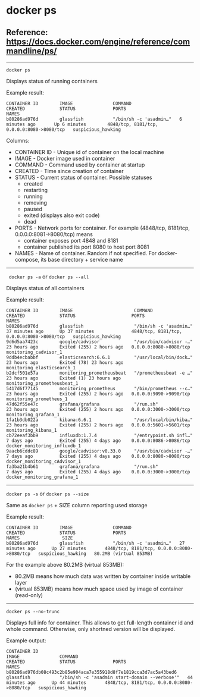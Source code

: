 # docker ps

## Reference: https://docs.docker.com/engine/reference/commandline/ps/
---

``` docker ps ```

Displays status of running containers

Example result:

```
CONTAINER ID        IMAGE               COMMAND                  CREATED             STATUS              PORTS                                        NAMES
b80286ad976d        glassfish           "/bin/sh -c 'asadmin…"   6 minutes ago       Up 6 minutes        4848/tcp, 8181/tcp, 0.0.0.0:8080->8080/tcp   suspicious_hawking
```
Columns:
* CONTAINER ID - Unique id of container on the local machine
* IMAGE - Docker image used in container
* COMMAND - Command used by container at startup
* CREATED - Time since creation of container
* STATUS - Current status of container. Possible statuses 
    - created 
    - restarting
    - running
    - removing
    - paused 
    - exited (displays also exit code)
    - dead
 * PORTS - Network ports for container. For example (4848/tcp, 8181/tcp, 0.0.0.0:8081->8080/tcp) means
    - container exposes port 4848 and 8181
    - container published its port 8080 to host port 8081
 * NAMES - Name of container. Random if not specified. For docker-compose, its base directory + service name
---
``` docker ps -a``` or ```docker ps --all```

Displays status of all containers

Example result:
```
CONTAINER ID        IMAGE                       COMMAND                  CREATED             STATUS                     PORTS                                        NAMES
b80286ad976d        glassfish                   "/bin/sh -c 'asadmin…"   37 minutes ago      Up 37 minutes              4848/tcp, 8181/tcp, 0.0.0.0:8080->8080/tcp   suspicious_hawking
9d6d5aa7423c        google/cadvisor             "/usr/bin/cadvisor -…"   23 hours ago        Exited (255) 2 hours ago   0.0.0.0:8080->8080/tcp                       monitoring_cadvisor_1
9ddb4ecbabbf        elasticsearch:6.6.1         "/usr/local/bin/dock…"   23 hours ago        Exited (78) 23 hours ago                                                monitoring_elasticsearch_1
b2dcf501e57a        monitoring_prometheusbeat   "/prometheusbeat -e …"   23 hours ago        Exited (1) 23 hours ago                                                 monitoring_prometheusbeat_1
5417d6f77145        monitoring_prometheus       "/bin/prometheus --c…"   23 hours ago        Exited (255) 2 hours ago   0.0.0.0:9090->9090/tcp                       monitoring_prometheus_1
47d62f55e47c        grafana/grafana             "/run.sh"                23 hours ago        Exited (255) 2 hours ago   0.0.0.0:3000->3000/tcp                       monitoring_grafana_1
1fa1b3db022a        kibana:6.6.1                "/usr/local/bin/kiba…"   23 hours ago        Exited (255) 2 hours ago   0.0.0.0:5601->5601/tcp                       monitoring_kibana_1
cb72eeaf3bb9        influxdb:1.7.4              "/entrypoint.sh infl…"   7 days ago          Exited (255) 4 days ago    0.0.0.0:8086->8086/tcp                       docker_monitoring_influxdb_1
9aacb6cddc89        google/cadvisor:v0.33.0     "/usr/bin/cadvisor -…"   7 days ago          Exited (255) 4 days ago    0.0.0.0:8080->8080/tcp                       docker_monitoring_cAdvisor_1
fa3ba21b4b61        grafana/grafana             "/run.sh"                7 days ago          Exited (255) 4 days ago    0.0.0.0:3000->3000/tcp                       docker_monitoring_grafana_1
```
---

```docker ps -s``` or ```docker ps --size```

Same as ```docker ps``` + SIZE column reporting used storage 

Example result:
```
CONTAINER ID        IMAGE               COMMAND                  CREATED             STATUS              PORTS                                        NAMES                SIZE
b80286ad976d        glassfish           "/bin/sh -c 'asadmin…"   27 minutes ago      Up 27 minutes       4848/tcp, 8181/tcp, 0.0.0.0:8080->8080/tcp   suspicious_hawking   80.2MB (virtual 853MB)
```

For the example above 80.2MB (virtual 853MB):
* 80.2MB means how much data was written by container inside writable layer
* (virtual 853MB) means how much space used by image of container (read-only)

---
```docker ps --no-trunc```

Displays full info for container. This allows to get full-length container id and whole command. Otherwise, only shortned version will be displayed.

Example output:
```
CONTAINER ID                                                       IMAGE               COMMAND                                         CREATED             STATUS              PORTS                                        NAMES
b80286ad976db08c493c2b85e904aca7e355918d8f7e1819cca3d7ac5a43bed6   glassfish           "/bin/sh -c 'asadmin start-domain --verbose'"   44 minutes ago      Up 44 minutes       4848/tcp, 8181/tcp, 0.0.0.0:8080->8080/tcp   suspicious_hawking
```